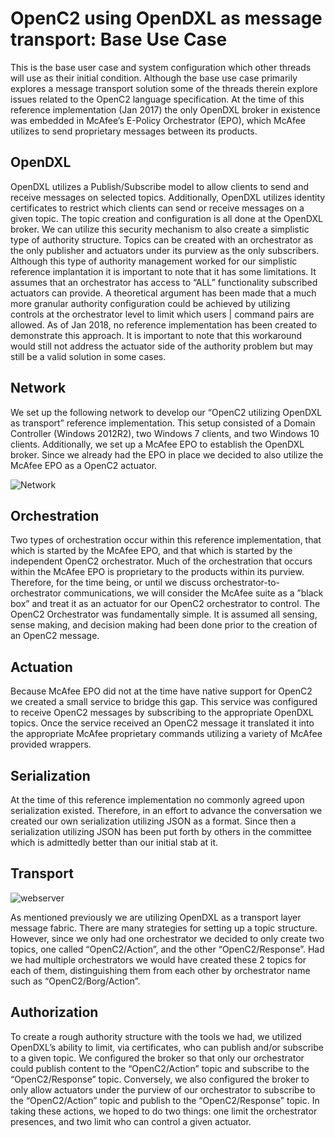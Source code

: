 # OpenC2 using OpenDXL as message transport: Base Use Case
This is the base user case and system configuration which other threads will use as their initial condition. Although the base use case primarily explores a message transport solution some of the threads therein explore issues related to the OpenC2 language specification. At the time of this reference implementation (Jan 2017) the only OpenDXL broker in existence was embedded in McAfee’s E-Policy Orchestrator (EPO), which McAfee utilizes to send proprietary messages between its products. 

## OpenDXL 
OpenDXL utilizes a Publish/Subscribe model to allow clients to send and receive messages on selected topics. Additionally, OpenDXL utilizes identity certificates to restrict which clients can send or receive messages on a given topic.
The topic creation and configuration is all done at the OpenDXL broker. We can utilize this security mechanism to also create a simplistic type of authority structure. Topics can be created with an orchestrator as the only publisher and actuators under its purview as the only subscribers. 
Although this type of authority management worked for our simplistic reference implantation it is important to note that it has some limitations. It assumes that an orchestrator has access to “ALL” functionality subscribed actuators can provide. 
A theoretical argument has been made that a much more granular authority configuration could be achieved by utilizing controls at the orchestrator level to limit which users | command pairs are allowed. As of Jan 2018, no reference implementation has been created to demonstrate this approach. It is important to note that this workaround would still not address the actuator side of the authority problem but may still be a valid solution in some cases.

## Network
We set up the following network to develop our “OpenC2 utilizing OpenDXL as transport” reference implementation. This setup consisted of a Domain Controller (Windows 2012R2), two Windows 7 clients, and two Windows 10 clients. Additionally, we set up a McAfee EPO to establish the OpenDXL broker. Since we already had the EPO in place we decided to also utilize the McAfee EPO as a OpenC2 actuator.

![Network](https://raw.githubusercontent.com/oasis-tcs/openc2-lsc-usecases/master/G2/images/network_basecase.PNG)

## Orchestration
Two types of orchestration occur within this reference implementation, that which is started by the McAfee EPO, and that which is started by the independent OpenC2 orchestrator. Much of the orchestration that occurs within the McAfee EPO is proprietary to the products within its purview. Therefore, for the time being, or until we discuss orchestrator-to-orchestrator communications, we will consider the McAfee suite as a ”black box” and treat it as an actuator for our OpenC2 orchestrator to control.
The OpenC2 Orchestrator was fundamentally simple. It is assumed all sensing, sense making, and decision making had been done prior to the creation of an OpenC2 message.  

## Actuation
Because McAfee EPO did not at the time have native support for OpenC2 we created a small service to bridge this gap. This service was configured to receive OpenC2 messages by subscribing to the appropriate OpenDXL topics. Once the service received an OpenC2 message it translated it into the appropriate McAfee proprietary commands utilizing a variety of McAfee provided wrappers. 

## Serialization
At the time of this reference implementation no commonly agreed upon serialization existed. Therefore, in an effort to advance the conversation we created our own serialization utilizing JSON as a format. Since then a serialization utilizing JSON has been put forth by others in the committee which is admittedly better than our initial stab at it.

## Transport
![webserver](https://raw.githubusercontent.com/oasis-tcs/openc2-lsc-usecases/master/G2/images/opendxl_flow.PNG)

As mentioned previously we are utilizing OpenDXL as a transport layer message fabric. There are many strategies for setting up a topic structure. However, since we only had one orchestrator we decided to only create two topics, one called “OpenC2/Action”, and the other “OpenC2/Response”. Had we had multiple orchestrators we would have created these 2 topics for each of them, distinguishing them from each other by orchestrator name such as “OpenC2/Borg/Action”.

## Authorization
To create a rough authority structure with the tools we had, we utilized OpenDXL’s ability to limit, via certificates, who can publish and/or subscribe to a given topic. We configured the broker so that only our orchestrator could publish content to the “OpenC2/Action” topic and subscribe to the “OpenC2/Response” topic. Conversely, we also configured the broker to only allow actuators under the purview of our orchestrator to subscribe to the “OpenC2/Action” topic and publish to the “OpenC2/Response” topic. In taking these actions, we hoped to do two things: one limit the orchestrator presences, and two limit who can control a given actuator.
